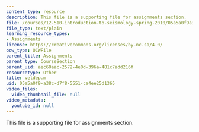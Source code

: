 ```yaml
---
content_type: resource
description: This file is a supporting file for assignments section.
file: /courses/12-510-introduction-to-seismology-spring-2010/05a5a0f9a38cd7f85551ca4ee25d1365_veldep.m
file_type: text/plain
learning_resource_types:
- Assignments
license: https://creativecommons.org/licenses/by-nc-sa/4.0/
ocw_type: OCWFile
parent_title: Assignments
parent_type: CourseSection
parent_uid: aec60aac-2572-4e0d-396a-481c7add216f
resourcetype: Other
title: veldep.m
uid: 05a5a0f9-a38c-d7f8-5551-ca4ee25d1365
video_files:
  video_thumbnail_file: null
video_metadata:
  youtube_id: null
---
```

This file is a supporting file for assignments section.